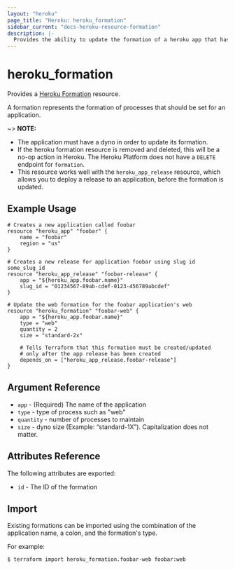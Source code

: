 ```yaml
---
layout: "heroku"
page_title: "Heroku: heroku_formation"
sidebar_current: "docs-heroku-resource-formation"
description: |-
  Provides the ability to update the formation of a heroku app that has a running dyno.
---
```


# heroku\_formation

Provides a [Heroku Formation](https://devcenter.heroku.com/articles/platform-api-reference#formation)
resource.

A formation represents the formation of processes that should be set for an application.

~> **NOTE:** 
- The application must have a dyno in order to update its formation.
- If the heroku formation resource is removed and deleted, this will be a no-op action in Heroku.
The Heroku Platform does not have a `DELETE` endpoint for `formation`.
- This resource works well with the `heroku_app_release` resource, which allows you to deploy a release to an application,
before the formation is updated.

## Example Usage

```hcl
# Creates a new application called foobar
resource "heroku_app" "foobar" {
    name = "foobar"
    region = "us"
}

# Creates a new release for application foobar using slug id some_slug_id
resource "heroku_app_release" "foobar-release" {
    app = "${heroku_app.foobar.name}"
    slug_id = "01234567-89ab-cdef-0123-456789abcdef"
}

# Update the web formation for the foobar application's web
resource "heroku_formation" "foobar-web" {
    app = "${heroku_app.foobar.name}"
    type = "web"
    quantity = 2
    size = "standard-2x"

    # Tells Terraform that this formation must be created/updated
    # only after the app release has been created
    depends_on = ["heroku_app_release.foobar-release"]
}
```

## Argument Reference
* `app` - (Required) The name of the application
* `type` - type of process such as "web"
* `quantity` - number of processes to maintain
* `size` - dyno size (Example: “standard-1X”). Capitalization does not matter.

## Attributes Reference
The following attributes are exported:
* `id` - The ID of the formation

## Import
Existing formations can be imported using the combination of the application name, a colon, and the formation's type.

For example:
```
$ terraform import heroku_formation.foobar-web foobar:web
```
